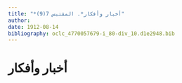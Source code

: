 ```yaml
---
title: "*أخبار وأفكار*. المقتبس 7(9)"
author: 
date: 1912-08-14
bibliography: oclc_4770057679-i_80-div_10.d1e2948.bib
---
```




#  أخبار وأفكار 

